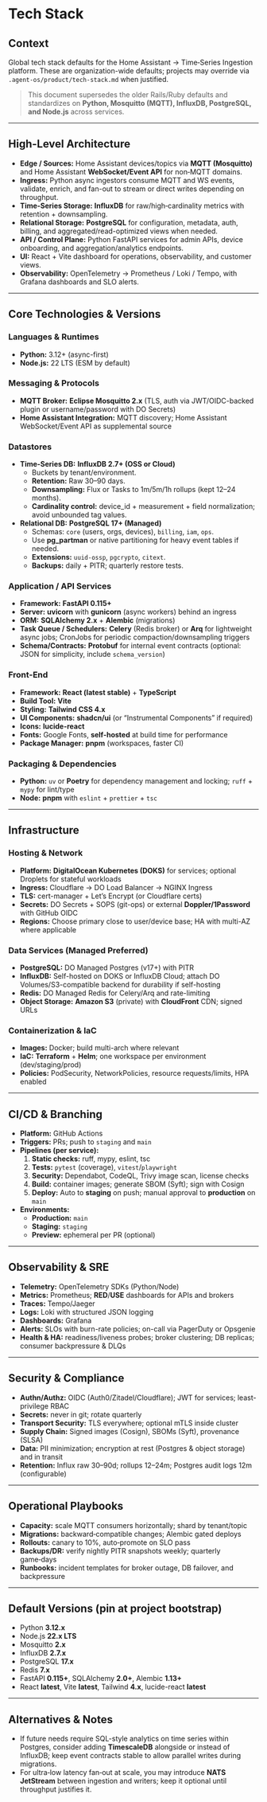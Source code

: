 # Tech Stack

## Context
Global tech stack defaults for the Home Assistant → Time‑Series Ingestion platform. These are organization-wide defaults; projects may override via `.agent-os/product/tech-stack.md` when justified.

> This document supersedes the older Rails/Ruby defaults and standardizes on **Python, Mosquitto (MQTT), InfluxDB, PostgreSQL, and Node.js** across services.

---

## High-Level Architecture
- **Edge / Sources:** Home Assistant devices/topics via **MQTT (Mosquitto)** and Home Assistant **WebSocket/Event API** for non‑MQTT domains.
- **Ingress:** Python async ingestors consume MQTT and WS events, validate, enrich, and fan-out to stream or direct writes depending on throughput.
- **Time-Series Storage:** **InfluxDB** for raw/high‑cardinality metrics with retention + downsampling.
- **Relational Storage:** **PostgreSQL** for configuration, metadata, auth, billing, and aggregated/read-optimized views when needed.
- **API / Control Plane:** Python FastAPI services for admin APIs, device onboarding, and aggregation/analytics endpoints.
- **UI:** React + Vite dashboard for operations, observability, and customer views.
- **Observability:** OpenTelemetry → Prometheus / Loki / Tempo, with Grafana dashboards and SLO alerts.

---

## Core Technologies & Versions

### Languages & Runtimes
- **Python:** 3.12+ (async-first)
- **Node.js:** 22 LTS (ESM by default)

### Messaging & Protocols
- **MQTT Broker:** **Eclipse Mosquitto 2.x** (TLS, auth via JWT/OIDC-backed plugin or username/password with DO Secrets)
- **Home Assistant Integration:** MQTT discovery; Home Assistant WebSocket/Event API as supplemental source

### Datastores
- **Time-Series DB:** **InfluxDB 2.7+ (OSS or Cloud)**
  - Buckets by tenant/environment.
  - **Retention:** Raw 30–90 days.
  - **Downsampling:** Flux or Tasks to 1m/5m/1h rollups (kept 12–24 months).
  - **Cardinality control:** device_id + measurement + field normalization; avoid unbounded tag values.
- **Relational DB:** **PostgreSQL 17+ (Managed)**
  - Schemas: `core` (users, orgs, devices), `billing`, `iam`, `ops`.
  - Use **pg_partman** or native partitioning for heavy event tables if needed.
  - **Extensions:** `uuid-ossp`, `pgcrypto`, `citext`.
  - **Backups:** daily + PITR; quarterly restore tests.

### Application / API Services
- **Framework:** **FastAPI 0.115+**
- **Server:** **uvicorn** with **gunicorn** (async workers) behind an ingress
- **ORM:** **SQLAlchemy 2.x** + **Alembic** (migrations)
- **Task Queue / Schedulers:** **Celery** (Redis broker) or **Arq** for lightweight async jobs; CronJobs for periodic compaction/downsampling triggers
- **Schema/Contracts:** **Protobuf** for internal event contracts (optional: JSON for simplicity, include `schema_version`)

### Front-End
- **Framework:** **React (latest stable)** + **TypeScript**
- **Build Tool:** **Vite**
- **Styling:** **Tailwind CSS 4.x**
- **UI Components:** **shadcn/ui** (or “Instrumental Components” if required)
- **Icons:** **lucide-react**
- **Fonts:** Google Fonts, **self-hosted** at build time for performance
- **Package Manager:** **pnpm** (workspaces, faster CI)

### Packaging & Dependencies
- **Python:** `uv` or **Poetry** for dependency management and locking; `ruff` + `mypy` for lint/type
- **Node:** **pnpm** with `eslint` + `prettier` + `tsc`

---

## Infrastructure

### Hosting & Network
- **Platform:** **DigitalOcean Kubernetes (DOKS)** for services; optional Droplets for stateful workloads
- **Ingress:** Cloudflare → DO Load Balancer → NGINX Ingress
- **TLS:** cert-manager + Let’s Encrypt (or Cloudflare certs)
- **Secrets:** DO Secrets + SOPS (git-ops) or external **Doppler/1Password** with GitHub OIDC
- **Regions:** Choose primary close to user/device base; HA with multi-AZ where applicable

### Data Services (Managed Preferred)
- **PostgreSQL:** DO Managed Postgres (v17+) with PITR
- **InfluxDB:** Self-hosted on DOKS or InfluxDB Cloud; attach DO Volumes/S3-compatible backend for durability if self-hosting
- **Redis:** DO Managed Redis for Celery/Arq and rate-limiting
- **Object Storage:** **Amazon S3** (private) with **CloudFront** CDN; signed URLs

### Containerization & IaC
- **Images:** Docker; build multi-arch where relevant
- **IaC:** **Terraform** + **Helm**; one workspace per environment (dev/staging/prod)
- **Policies:** PodSecurity, NetworkPolicies, resource requests/limits, HPA enabled

---

## CI/CD & Branching

- **Platform:** GitHub Actions
- **Triggers:** PRs; push to `staging` and `main`
- **Pipelines (per service):**
  1. **Static checks:** ruff, mypy, eslint, tsc
  2. **Tests:** `pytest` (coverage), `vitest`/`playwright`
  3. **Security:** Dependabot, CodeQL, Trivy image scan, license checks
  4. **Build:** container images; generate SBOM (Syft); sign with Cosign
  5. **Deploy:** Auto to **staging** on push; manual approval to **production** on `main`
- **Environments:**
  - **Production:** `main`
  - **Staging:** `staging`
  - **Preview:** ephemeral per PR (optional)

---

## Observability & SRE

- **Telemetry:** OpenTelemetry SDKs (Python/Node)
- **Metrics:** Prometheus; **RED**/**USE** dashboards for APIs and brokers
- **Traces:** Tempo/Jaeger
- **Logs:** Loki with structured JSON logging
- **Dashboards:** Grafana
- **Alerts:** SLOs with burn-rate policies; on-call via PagerDuty or Opsgenie
- **Health & HA:** readiness/liveness probes; broker clustering; DB replicas; consumer backpressure & DLQs

---

## Security & Compliance

- **Authn/Authz:** OIDC (Auth0/Zitadel/Cloudflare); JWT for services; least-privilege RBAC
- **Secrets:** never in git; rotate quarterly
- **Transport Security:** TLS everywhere; optional mTLS inside cluster
- **Supply Chain:** Signed images (Cosign), SBOMs (Syft), provenance (SLSA)
- **Data:** PII minimization; encryption at rest (Postgres & object storage) and in transit
- **Retention:** Influx raw 30–90d; rollups 12–24m; Postgres audit logs 12m (configurable)

---

## Operational Playbooks

- **Capacity:** scale MQTT consumers horizontally; shard by tenant/topic
- **Migrations:** backward‑compatible changes; Alembic gated deploys
- **Rollouts:** canary to 10%, auto‑promote on SLO pass
- **Backups/DR:** verify nightly PITR snapshots weekly; quarterly game‑days
- **Runbooks:** incident templates for broker outage, DB failover, and backpressure

---

## Default Versions (pin at project bootstrap)
- Python **3.12.x**
- Node.js **22.x LTS**
- Mosquitto **2.x**
- InfluxDB **2.7.x**
- PostgreSQL **17.x**
- Redis **7.x**
- FastAPI **0.115+**, SQLAlchemy **2.0+**, Alembic **1.13+**
- React **latest**, Vite **latest**, Tailwind **4.x**, lucide-react **latest**

---

## Alternatives & Notes
- If future needs require SQL-style analytics on time series within Postgres, consider adding **TimescaleDB** alongside or instead of InfluxDB; keep event contracts stable to allow parallel writes during migrations.
- For ultra‑low latency fan‑out at scale, you may introduce **NATS JetStream** between ingestion and writers; keep it optional until throughput justifies it.

